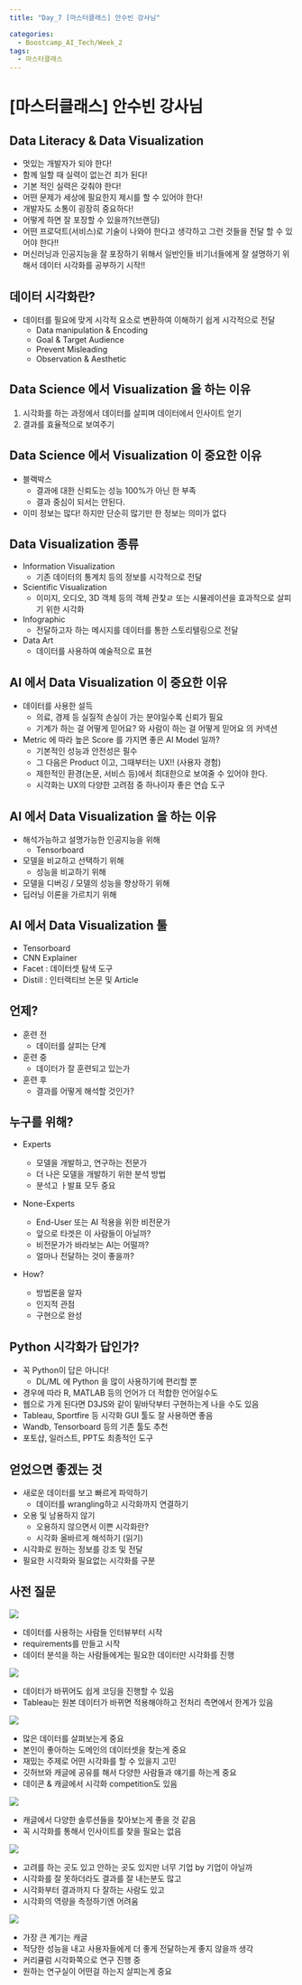 ```yaml
---
title: "Day_7 [마스터클래스] 안수빈 강사님"

categories:
  - Boostcamp_AI_Tech/Week_2
tags:
  - 마스터클래스
---
```


# [마스터클래스] 안수빈 강사님

## Data Literacy & Data Visualization

- 멋있는 개발자가 되야 한다!
- 함께 일할 때 실력이 없는건 죄가 된다!
- 기본 적인 실력은 갖춰야 한다!
- 어떤 문제가 세상에 필요한지 제시를 할 수 있어야 한다!
- 개발자도 소통이 굉장히 중요하다!
- 어떻게 하면 잘 포장할 수 있을까?(브랜딩)
- 어떤 프로덕트(서비스)로 기술이 나와야 한다고 생각하고 그런 것들을 전달 할 수 있어야 한다!!
- 머신러닝과 인공지능을 잘 포장하기 위해서 일반인들 비기너들에게 잘 설명하기 위해서 데이터 시각화를 공부하기 시작!!

## 데이터 시각화란?

- 데이터를 필요에 맞게 시각적 요소로 변환하여 이해하기 쉽게 시각적으로 전달
  - Data manipulation & Encoding
  - Goal & Target Audience
  - Prevent Misleading
  - Observation & Aesthetic

## Data Science 에서 Visualization 을 하는 이유

1. 시각화를 하는 과정에서 데이터를 살피며 데이터에서 인사이트 얻기
2. 결과를 효율적으로 보여주기

## Data Science 에서 Visualization 이 중요한 이유

- 블랙박스
  - 결과에 대한 신뢰도는 성능 100%가 아닌 한 부족
  - 결과 중심이 되서는 안된다.
- 이미 정보는 많다! 하지만 단순히 많기만 한 정보는 의미가 없다

## Data Visualization 종류

- Information Visualization
  - 기존 데이터의 통계치 등의 정보를 시각적으로 전달
- Scientific Visualization
  - 이미지, 오디오, 3D 객체 등의 객체 관찿ㄹ 또는 시뮬레이션을 효과적으로 살피기 위한 시각화
- Infographic
  - 전달하고자 하는 메시지를 데이터를 통한 스토리텔링으로 전달
- Data Art
  - 데이터를 사용하여 예술적으로 표현

## AI 에서 Data Visualization 이 중요한 이유

- 데이터를 사용한 설득
  - 의료, 경제 등 실질적 손실이 가는 분야일수록 신뢰가 필요
  - 기계가 하는 걸 어떻게 믿어요? 와 사람이 하는 걸 어떻게 믿어요 의 커넥션
- Metric 에 따라 높은 Score 를 가지면 좋은 AI Model 일까?
  - 기본적인 성능과 안전성은 필수
  - 그 다음은 Product 이고, 그때부터는 UX!! (사용자 경험)
  - 제한적인 환경(논문, 서비스 등)에서 최대한으로 보여줄 수 있어야 한다.
  - 시각화는 UX의 다양한 고려점 중 하나이자 좋은 연습 도구

## AI 에서 Data Visualization 을 하는 이유

- 해석가능하고 설명가능한 인공지능을 위해
  - Tensorboard
- 모델을 비교하고 선택하기 위해
  - 성능을 비교하기 위해
- 모델을 디버깅 / 모델의 성능을 향상하기 위해
- 딥러닝 이론을 가르치기 위해

## AI 에서 Data Visualization 툴

- Tensorboard
- CNN Explainer
- Facet : 데이터셋 탐색 도구
- Distill : 인터랙티브 논문 및 Article

## 언제?

- 훈련 전
  - 데이터를 살피는 단계
- 훈련 중
  - 데이터가 잘 훈련되고 있는가
- 훈련 후
  - 결과를 어떻게 해석할 것인가?

## 누구를 위해?

- Experts
  - 모델을 개발하고, 연구하는 전문가
  - 더 나은 모델을 개발하기 위한 분석 방법
  - 분석고 ㅏ발표 모두 중요

- None-Experts
  - End-User 또는 AI 적용을 위한 비전문가
  - 앞으로 타겟은 이 사람들이 아닐까?
  - 비전문가가 바라보는 AI는 어떨까?
  - 얼마나 전달하는 것이 좋을까?

- How?
  - 방법론을 알자
  - 인지적 관점
  - 구현으로 완성

## Python 시각화가 답인가?

- 꼭 Python이 답은 아니다!
  - DL/ML 에 Python 을 많이 사용하기에 편리할 뿐
- 경우에 따라 R, MATLAB 등의 언어가 더 적합한 언어일수도
- 웹으로 가게 된다면 D3JS와 같이 밑바닥부터 구현하는게 나을 수도 있음
- Tableau, Sportfire 등 시각화 GUI 툴도 잘 사용하면 좋음
- Wandb, Tensorboard 등의 기존 툴도 추천
- 포토샵, 일러스트, PPT도 최종적인 도구

## 얻었으면 좋겠는 것

- 새로운 데이터를 보고 빠르게 파악하기
  - 데이터를 wrangling하고 시각화까지 연결하기
- 오용 및 남용하지 않기
  - 오용하지 않으면서 이쁜 시각화란?
  - 시각화 올바르게 해석하기 (읽기)
- 시각화로 원하는 정보를 강조 및 전달
- 필요한 시각화와 필요없는 시각화를 구분

## 사전 질문

![]({{site.url}}/assets/images/boostcamp/2021-08-10-18-37-10.png)

- 데이터를 사용하는 사람들 인터뷰부터 시작
- requirements를 만들고 시작
- 데이터 분석을 하는 사람들에게는 필요한 데이터만 시각화를 진행

![]({{site.url}}/assets/images/boostcamp/2021-08-10-18-38-33.png)

- 데이터가 바뀌어도 쉽게 코딩을 진행할 수 있음
- Tableau는 원본 데이터가 바뀌면 적용해야하고 전처리 측면에서 한계가 있음

![]({{site.url}}/assets/images/boostcamp/2021-08-10-18-39-46.png)

- 많은 데이터를 살펴보는게 중요
- 본인이 좋아하는 도메인의 데이터셋을 찾는게 중요
- 재밌는 주제로 어떤 시각화를 할 수 있을지 고민
- 깃허브와 캐글에 공유를 해서 다양한 사람들과 얘기를 하는게 중요
- 데이콘 & 캐글에서 시각화 competition도 있음

![]({{site.url}}/assets/images/boostcamp/2021-08-10-18-41-07.png)

- 캐글에서 다양한 솔루션들을 찾아보는게 좋을 것 같음
- 꼭 시각화를 통해서 인사이트를 찾을 필요는 없음

![]({{site.url}}/assets/images/boostcamp/2021-08-10-18-43-08.png)

- 고려를 하는 곳도 있고 안하는 곳도 있지만 너무 기업 by 기업이 아닐까
- 시각화를 잘 못하더라도 결과를 잘 내는분도 많고
- 시각화부터 결과까지 다 잘하는 사람도 있고
- 시각화의 역량을 측정하기엔 어려움

![]({{site.url}}/assets/images/boostcamp/2021-08-10-18-44-09.png)

- 가장 큰 계기는 캐글
- 적당한 성능을 내고 사용자들에게 더 좋게 전달하는게 좋지 않을까 생각
- 커리큘럼 시각화쪽으로 연구 진행 중
- 원하는 연구실이 어떤걸 하는지 살피는게 중요

